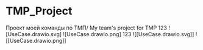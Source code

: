 # TMP_Project
Проект моей команды по ТМП/ My team's project for TMP
123
![UseCase.drawio.svg]
![UseCase.drawio.png]
123
![[UseCase.drawio.svg]]
![[UseCase.drawio.png]]
